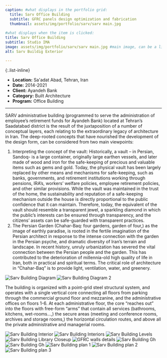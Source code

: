 ```yaml
---
caption: #what displays in the portfolio grid:
  title: Sarv Office Building
  subtitle: GFRC panels design optimization and fabrication
  thumbnail: assets/img/portfolio/sarv/sarv main.jpg
  
#what displays when the item is clicked:
title: Sarv Office Building
subtitle: Studio IMA
image: assets/img/portfolio/sarv/sarv main.jpg #main image, can be a link or a file in assets/img/portfolio
alt: Sarv Buildig Exterior

---
```

{:.list-inline} 
- **Location:** Sa'adat Abad, Tehran, Iran
- **Date:** 2014-2021
- **Client:** Ayandeh Bank
- **Category:** Built Architecture
- **Program:** Office Building

---

SARV administrative building (programmed to serve the administration of employee’s retirement funds for Ayandeh Bank) located at Tehran’s Saadatabad district is the result of the juxtaposition of a number of conceptual layers, each relating to the extraordinary legacy of architecture in Iran. The deep-rooted concepts that have nourished the development of the design form, can be considered from two main viewpoints:



1. Interpreting the concept of the vault:
Historically, a vault – in Persian, Sandoq- is a large container, originally large earthen vessels, and later made of wood and iron for the safe-keeping of precious and valuable items such as gems and gold. Today, the physical vault has been largely replaced by other means and mechanisms for safe-keeping, such as banks, governments, and retirement institutions working through pensions, IRA’s, workers’ welfare policies, employee retirement policies, and other similar provisions. While the vault was maintained in the trust of the home, the sustainability and reputation of a safe-keeping mechanism outside the house is directly proportional to the public confidence that it can maintain. Therefore, today, the equivalent of the vault should resemble a transparent jewel, a sparkling diamond in which the public’s interests can be ensured through transparency, and the citizens’ assets can be safe-guarded with transparent practices.
2. The Persian Garden (Chahar-Baq: four gardens, garden of four,) as the image of earthly paradise, is rooted in the fertile imagination of the Persian architect in response to the intense connection with the garden in the Persian psyche, and dramatic diversity of Iran’s terrain and landscape. In recent history, unruly urbanization has severed the vital connection between the Persian people and the garden. This has contributed to the deterioration of millennia-old high quality of life in Iran, both in practical and spiritual terms. The critical role of architecture in “Chahar-Baq” is to provide light, ventilation, water, and greenery.

<img src="assets/img/portfolio/sarv/sarv diag.png" alt="Sarv Building Diagram">
<img src="assets/img/portfolio/sarv/sarv diag 2.jpg" alt="Sarv Building Diagram 2">

The building is organized with a point-grid steel structural system, and operates with a single vertical core connecting all floors from parking through the commercial ground floor and mezzanine, and the administrative offices on floors 1-6. At each administrative floor, the core “reaches out” into the floors with free-form “arms” that contain all services (bathrooms, kitchens, wet-rooms…,) the secure areas (meeting and conference rooms, archives and storage rooms,) the horizontal circulation routes, and above all the private administrative and managerial rooms.


<img src="assets/img/portfolio/sarv/sarv int.jpg" alt="Sarv Building Interior">
<img src="assets/img/portfolio/sarv/sarv interiors.png" alt="Sarv Building Interiors">
<img src="assets/img/portfolio/sarv/sarv levels.jpg" alt="Sarv Building Levels">
<img src="assets/img/portfolio/sarv/sarv lib closeup.jpg" alt="Sarv Building Library Closeup">
<img src="assets/img/portfolio/sarv/gfrcwalls.png" alt="GFRC walls details">
<img src="assets/img/portfolio/sarv/sarv gh1.jpg" alt="Sarv Building Gh">
<img src="assets/img/portfolio/sarv/sarv gh2 low.jpg" alt="Sarv Building Gh">
<img src="assets/img/portfolio/sarv/sarv p22-2048x1934.jpg" alt="Sarv Building plan 1">
<img src="assets/img/portfolio/sarv/sarv p4-2048x1934.jpg" alt="Sarv Building plan 2">
<img src="assets/img/portfolio/sarv/sarv p5-2048x1934.jpg" alt="Sarv Building plan 3">
